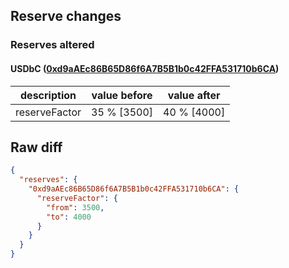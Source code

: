 ## Reserve changes

### Reserves altered

#### USDbC ([0xd9aAEc86B65D86f6A7B5B1b0c42FFA531710b6CA](https://basescan.org/address/0xd9aAEc86B65D86f6A7B5B1b0c42FFA531710b6CA))

| description | value before | value after |
| --- | --- | --- |
| reserveFactor | 35 % [3500] | 40 % [4000] |


## Raw diff

```json
{
  "reserves": {
    "0xd9aAEc86B65D86f6A7B5B1b0c42FFA531710b6CA": {
      "reserveFactor": {
        "from": 3500,
        "to": 4000
      }
    }
  }
}
```